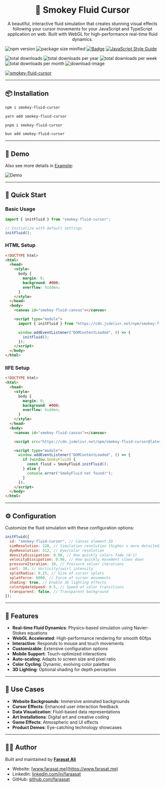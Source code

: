 <h1 align="center">🌊 Smokey Fluid Cursor</h1>

<p align="center">
A beautiful, interactive fluid simulation that creates stunning visual effects following your cursor movements for your JavaScript and TypeScript application on web. Built with WebGL for high-performance real-time fluid dynamics.
</p>

![npm version](https://img.shields.io/npm/v/smokey-fluid-cursor.svg)
![package size minified](https://img.shields.io/bundlephobia/min/smokey-fluid-cursor?style=plastic)
[![Badge](https://data.jsdelivr.com/v1/package/npm/smokey-fluid-cursor/badge)](https://www.jsdelivr.com/package/npm/smokey-fluid-cursor)
[![JavaScript Style Guide](https://img.shields.io/badge/code_style-standard-brightgreen.svg)](https://standardjs.com)

![total downloads](https://img.shields.io/npm/dt/smokey-fluid-cursor.svg)
![total downloads per year](https://img.shields.io/npm/dy/smokey-fluid-cursor.svg)
![total downloads per week](https://img.shields.io/npm/dw/smokey-fluid-cursor.svg)
![total downloads per month](https://img.shields.io/npm/dm/smokey-fluid-cursor.svg)
![download-image](https://img.shields.io/npm/dm/smokey-fluid-cursor.svg)

[![smokey-fluid-cursor](https://nodei.co/npm/smokey-fluid-cursor.png)](https://npmjs.org/package/smokey-fluid-cursor)

---

## 📦 Installation

```bash
npm i smokey-fluid-cursor

yarn add smokey-fluid-cursor

pnpm i smokey-fluid-cursor

bun add smokey-fluid-cursor
```

---

## 📸 Demo

Also see more details in [Example](https://github.com/faraasat/smokey-fluid-cursor/tree/main/example):

![Demo](https://github.com/faraasat/smokey-fluid-cursor/blob/main/images/demo.gif)

---

## 🚀 Quick Start

### Basic Usage

```javascript
import { initFluid } from "smokey-fluid-cursor";

// Initialize with default settings
initFluid();
```

### HTML Setup

```html
<!DOCTYPE html>
<html>
  <head>
    <style>
      body {
        margin: 0;
        background: #000;
        overflow: hidden;
      }
    </style>
  </head>
  <body>
    <canvas id="smokey-fluid-canvas"></canvas>

    <script type="module">
      import { initFluid } from "https://cdn.jsdelivr.net/npm/smokey-fluid-cursor@latest/dist/index.mjs";

      window.addEventListener("DOMContentLoaded", () => {
        initFluid();
      });
    </script>
  </body>
</html>
```

### IIFE Setup

```html
<!DOCTYPE html>
<html>
  <head>
    <style>
      body {
        margin: 0;
        background: #000;
        overflow: hidden;
      }
    </style>
  </head>
  <body>
    <canvas id="smokey-fluid-canvas"></canvas>

    <script src="https://cdn.jsdelivr.net/npm/smokey-fluid-cursor@latest/dist/index.global.js"></script>

    <script type="module">
      window.addEventListener("DOMContentLoaded", () => {
        if (window.SmokyFluid) {
          const fluid = SmokyFluid.initFluid();
        } else {
          console.error("SmokyFluid not found!");
        }
      });
    </script>
  </body>
</html>
```

---

## ⚙️ Configuration

Customize the fluid simulation with these configuration options:

```javascript
initFluid({
  id: "smokey-fluid-cursor", // Canvas element ID
  simResolution: 128, // Simulation resolution (higher = more detailed)
  dyeResolution: 512, // Dye/color resolution
  densityDissipation: 0.98, // How quickly colors fade (0-1)
  velocityDissipation: 0.98, // How quickly movement slows down
  pressureIteration: 10, // Pressure solver iterations
  curl: 30, // Vorticity/swirl intensity
  splatRadius: 0.25, // Size of cursor splats
  splatForce: 6000, // Force of cursor movements
  shading: true, // Enable 3D lighting effects
  colorUpdateSpeed: 0.5, // Speed of color transitions
  transparent: false, // Transparent background
});
```

---

## 🌟 Features

- **Real-time Fluid Dynamics**: Physics-based simulation using Navier-Stokes equations
- **WebGL Accelerated**: High-performance rendering for smooth 60fps
- **Interactive**: Responds to mouse and touch movements
- **Customizable**: Extensive configuration options
- **Mobile Support**: Touch-optimized interactions
- **Auto-scaling**: Adapts to screen size and pixel ratio
- **Color Cycling**: Dynamic, evolving color palettes
- **3D Lighting**: Optional shading for depth perception

---

## 🎯 Use Cases

- **Website Backgrounds**: Immersive animated backgrounds
- **Cursor Effects**: Enhanced user interaction feedback
- **Data Visualization**: Fluid-based data representations
- **Art Installations**: Digital art and creative coding
- **Game Effects**: Atmospheric and UI effects
- **Product Demos**: Eye-catching technology showcases

---

## 🧑‍💻 Author

Built and maintained by [**Farasat Ali**](https://www.farasat.me)

- Website: [www.farasat.me](https://www.farasat.me)
- LinkedIn: [linkedin.com/in/faraasat](https://linkedin.com/in/faraasat)
- GitHub: [github.com/faraasat](https://github.com/faraasat)
